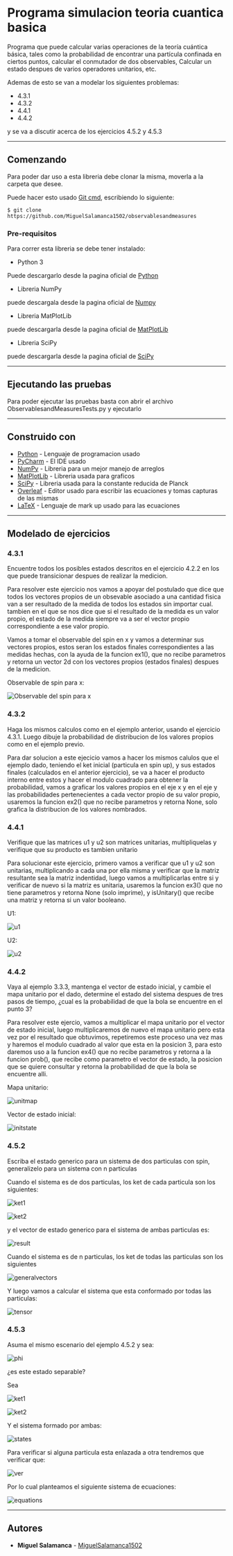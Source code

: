 # Programa simulacion teoria cuantica basica

Programa que puede calcular varias operaciones de la teoría cuántica básica, tales
como la probabilidad de encontrar una partícula confinada en ciertos puntos, calcular
el conmutador de dos observables, Calcular un estado despues de varios operadores unitarios, 
etc.

Ademas de esto se van a modelar los siguientes problemas:
* 4.3.1
* 4.3.2
* 4.4.1
* 4.4.2
  
y se va a discutir acerca de los ejercicios 4.5.2 y 4.5.3

---
## Comenzando 

Para poder dar uso a esta libreria debe clonar la misma, moverla a la carpeta que desee.

Puede hacer esto usado [Git cmd](https://git-scm.com/downloads), escribiendo lo siguiente:

```
$ git clone https://github.com/MiguelSalamanca1502/observablesandmeasures
```

### Pre-requisitos 

Para correr esta libreria se debe tener instalado:
* Python 3
  
Puede descargarlo desde la pagina oficial de [Python](https://www.python.org/downloads/)

* Libreria NumPy
  
puede descargala desde la pagina oficial de [Numpy](https://numpy.org/install/)

* Libreria MatPlotLib

puede descargarla desde la pagina oficial de [MatPlotLib](https://matplotlib.org/downloads.html)

* Libreria SciPy

puede descargarla desde la pagina oficial de [SciPy](https://www.scipy.org/scipylib/download.html)

---

## Ejecutando las pruebas ️

Para poder ejecutar las pruebas basta con abrir el archivo ObservablesandMeasuresTests.py y ejecutarlo

---

## Construido con

* [Python](https://www.python.org/) - Lenguaje de programacion usado
* [PyCharm](https://www.jetbrains.com/es-es/pycharm/) - El IDE usado
* [NumPy](https://numpy.org/) - Libreria para un mejor manejo de arreglos
* [MatPlotLib](https://matplotlib.org/) - Libreria usada para graficos
* [SciPy](https://www.scipy.org/) - Libreria usada para la constante reducida de Planck
* [Overleaf](https://es.overleaf.com/) - Editor usado para escribir las ecuaciones y tomas capturas de las mismas
* [LaTeX](https://www.latex-project.org/) - Lenguaje de mark up usado para las ecuaciones
---
## Modelado de ejercicios
### 4.3.1
Encuentre todos los posibles estados descritos en el ejercicio 4.2.2 en los que puede transicionar
despues de realizar la medicion.

Para resolver este ejercicio nos vamos a apoyar del postulado que dice que todos los vectores propios
de un obsevable asociado a una cantidad fisica van a ser resultado de la medida de todos los estados
sin importar cual. tambien en el que se nos dice que si el resultado de la medida es un valor propio,
el estado de la medida siempre va a ser el vector propio correspondiente a ese valor propio.

Vamos a tomar el observable del spin en x y vamos a determinar sus vectores propios, estos seran los
estados finales correspondientes a las medidas hechas, con la ayuda de la funcion ex1(), que no recibe
parametros y retorna un vector 2d con los vectores propios (estados finales) despues de la medicion.

Observable de spin para x:

![Observable del spin para x](sx.png)


### 4.3.2
Haga los mismos calculos como en el ejemplo anterior, usando el ejercicio 4.3.1. Luego dibuje la probabilidad
de distribucion de los valores propios como en el ejemplo previo.

Para dar solucion a este ejecicio vamos a hacer los mismos calulos que el ejemplo dado, teniendo el ket
inicial (particula en spin up), y sus estados finales (calculados en el anterior ejercicio), se va a
hacer el producto interno entre estos y hacer el modulo cuadrado para obtener la probabilidad, vamos 
a graficar los valores propios en el eje x y en el eje y las probabilidades pertenecientes a cada vector
propio de su valor propio, usaremos la funcion ex2() que no recibe parametros y retorna None,
solo grafica la distribucion de los valores nombrados.


### 4.4.1
Verifique que las matrices u1 y u2 son matrices unitarias, multipliquelas y verifique que su producto es tambien unitario

Para solucionar este ejercicio, primero vamos a verificar que u1 y u2 son unitarias, multiplicando a cada una por ella
misma y verificar que la matriz resultante sea la matriz indentidad, luego vamos a multiplicarlas entre si y verificar
de nuevo si la matriz es unitaria, usaremos la funcion ex3() que no tiene parametros y retorna None (solo imprime), y isUnitary() que
recibe una matriz y retorna si un valor booleano.

U1:

![u1](u1.png)

U2:

![u2](u2.png)

### 4.4.2
Vaya al ejemplo 3.3.3, mantenga el vector de estado inicial, y cambie el mapa unitario por el dado, determine el estado
del sistema despues de tres pasos de tiempo, ¿cual es la probabilidad de que la bola se encuentre en el punto 3?

Para resolver este ejercio, vamos a multiplicar el mapa unitario por el vector de estado inicial, luego multiplicaremos
de nuevo el mapa unitario pero esta vez por el resultado que obtuvimos, repetiremos este proceso una vez mas y
haremos el modulo cuadrado al valor que esta en la posicion 3, para esto daremos uso a la funcion ex4() que no recibe
parametros y retorna a la funcion prob(), que recibe como parametro el vector de estado, la posicion que se quiere consultar
y retorna la probabilidad de que la bola se encuentre alli.

Mapa unitario:

![unitmap](unitarymap.png)

Vector de estado inicial:

![initstate](initialstate.png)

### 4.5.2
Escriba el estado generico para un sistema de dos particulas con spin, generalizelo para un sistema con n particulas

Cuando el sistema es de dos particulas, los ket de cada particula son los siguientes:

![ket1](uparrow.png)

![ket2](downarrow.png)

y el vector de estado generico para el sistema de ambas particulas es:

![result](tensor2particles.png)

Cuando el sistema es de n particulas, los ket de todas las particulas son los siguientes

![generalvectors](generalvectors.png)

Y luego vamos a calcular el sistema que esta conformado por todas las particulas:

![tensor](generaltensorproduct.png)

### 4.5.3

Asuma el mismo escenario del ejemplo 4.5.2 y sea:

![phi](state453.png)

¿es este estado separable?

Sea

![ket1](state1.png)

![ket2](state2.png)

Y el sistema formado por ambas:

![states](statestensor.png)

Para verificar si alguna particula esta enlazada a otra tendremos que verificar
que:

![ver](verify.png)

Por lo cual planteamos el siguiente sistema de ecuaciones:

![equations](equ.png)

---

## Autores ️

* **Miguel Salamanca** - [MiguelSalamanca1502](https://github.com/MiguelSalamanca1502)